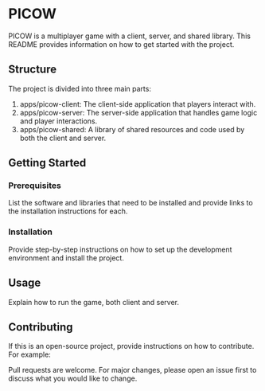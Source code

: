# PICOW

PICOW is a multiplayer game with a client, server, and shared library. This README provides information on how to get started with the project.

## Structure

The project is divided into three main parts:

1. apps/picow-client: The client-side application that players interact with.
2. apps/picow-server: The server-side application that handles game logic and player interactions.
3. apps/picow-shared: A library of shared resources and code used by both the client and server.

## Getting Started

### Prerequisites

List the software and libraries that need to be installed and provide links to the installation instructions for each.

### Installation

Provide step-by-step instructions on how to set up the development environment and install the project.

## Usage

Explain how to run the game, both client and server.

## Contributing

If this is an open-source project, provide instructions on how to contribute. For example:

Pull requests are welcome. For major changes, please open an issue first to discuss what you would like to change.